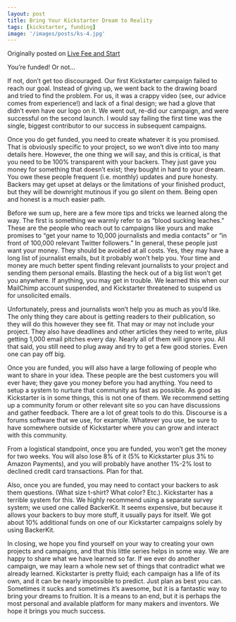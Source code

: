 ```yaml
---
layout: post
title: Bring Your Kickstarter Dream to Reality
tags: [kickstarter, funding]
image: '/images/posts/ks-4.jpg'
---
```


Originally posted on [Live Fee and Start](https://livefreeandstart.com/crowdfunding/bring-your-kickstarter-dream-to-reality/)

You’re funded! Or not…

If not, don’t get too discouraged. Our first Kickstarter campaign failed to reach our goal. Instead of giving up, we went back to the drawing board and tried to find the problem. For us, it was a crappy video (see, our advice comes from experience!) and lack of a final design; we had a glove that didn’t even have our logo on it. We went out, re-did our campaign, and were successful on the second launch. I would say failing the first time was the single, biggest contributor to our success in subsequent campaigns.



Once you do get funded, you need to create whatever it is you promised. That is obviously specific to your project, so we won’t dive into too many details here. However, the one thing we will say, and this is critical, is that you need to be 100% transparent with your backers. They just gave you money for something that doesn’t exist; they bought in hard to your dream. You owe these people frequent (i.e. monthly) updates and pure honesty. Backers may get upset at delays or the limitations of your finished product, but they will be downright mutinous if you go silent on them. Being open and honest is a much easier path.



Before we sum up, here are a few more tips and tricks we learned along the way. The first is something we warmly refer to as “blood sucking leaches.” These are the people who reach out to campaigns like yours and make promises to “get your name to 10,000 journalists and media contacts” or “in front of 100,000 relevant Twitter followers.” In general, these people just want your money. They should be avoided at all costs. Yes, they may have a long list of journalist emails, but it probably won’t help you. Your time and money are much better spent finding relevant journalists to your project and sending them personal emails. Blasting the heck out of a big list won’t get you anywhere. If anything, you may get in trouble. We learned this when our MailChimp account suspended, and Kickstarter threatened to suspend us for unsolicited emails.



Unfortunately, press and journalists won’t help you as much as you’d like. The only thing they care about is getting readers to their publication, so they will do this however they see fit. That may or may not include your project. They also have deadlines and other articles they need to write, plus getting 1,000 email pitches every day. Nearly all of them will ignore you. All that said, you still need to plug away and try to get a few good stories. Even one can pay off big.



Once you are funded, you will also have a large following of people who want to share in your idea. These people are the best customers you will ever have; they gave you money before you had anything. You need to setup a system to nurture that community as fast as possible. As good as Kickstarter is in some things, this is not one of them. We recommend setting up a community forum or other relevant site so you can have discussions and gather feedback. There are a lot of great tools to do this. Discourse is a forums software that we use, for example. Whatever you use, be sure to have somewhere outside of Kickstarter where you can grow and interact with this community.



From a logistical standpoint, once you are funded, you won’t get the money for two weeks. You will also lose 8% of it (5% to Kickstarter plus 3% to Amazon Payments), and you will probably have another 1%-2% lost to declined credit card transactions. Plan for that.



Also, once you are funded, you may need to contact your backers to ask them questions. (What size t-shirt? What color? Etc.). Kickstarter has a terrible system for this. We highly recommend using a separate survey system; we used one called BackerKit. It seems expensive, but because it allows your backers to buy more stuff, it usually pays for itself. We got about 10% additional funds on one of our Kickstarter campaigns solely by using BackerKit.



In closing, we hope you find yourself on your way to creating your own projects and campaigns, and that this little series helps in some way. We are happy to share what we have learned so far. If we ever do another campaign, we may learn a whole new set of things that contradict what we already learned. Kickstarter is pretty fluid; each campaign has a life of its own, and it can be nearly impossible to predict. Just plan as best you can. Sometimes it sucks and sometimes it’s awesome, but it is a fantastic way to bring your dreams to fruition. It is a means to an end, but it is perhaps the most personal and available platform for many makers and inventors. We hope it brings you much success.